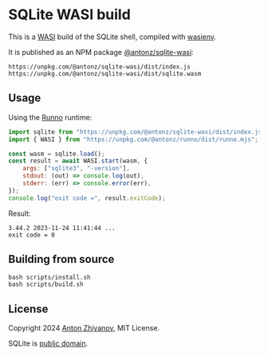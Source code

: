 # SQLite WASI build

This is a [WASI](https://wasi.dev/) build of the SQLite shell, compiled with [wasienv](https://github.com/wasienv/wasienv).

It is published as an NPM package [@antonz/sqlite-wasi](https://www.npmjs.com/package/@antonz/sqlite-wasi):

```
https://unpkg.com/@antonz/sqlite-wasi/dist/index.js
https://unpkg.com/@antonz/sqlite-wasi/dist/sqlite.wasm
```

## Usage

Using the [Runno](https://github.com/nalgeon/runno) runtime:

```js
import sqlite from "https://unpkg.com/@antonz/sqlite-wasi/dist/index.js";
import { WASI } from "https://unpkg.com/@antonz/runno/dist/runno.mjs";

const wasm = sqlite.load();
const result = await WASI.start(wasm, {
    args: ["sqlite3", "-version"],
    stdout: (out) => console.log(out),
    stderr: (err) => console.error(err),
});
console.log("exit code =", result.exitCode);
```

Result:

```
3.44.2 2023-11-24 11:41:44 ...
exit code = 0
```

## Building from source

```
bash scripts/install.sh
bash scripts/build.sh
```

## License

Copyright 2024 [Anton Zhiyanov](https://antonz.org/), MIT License.

SQLite is [public domain](https://sqlite.org/copyright.html).
